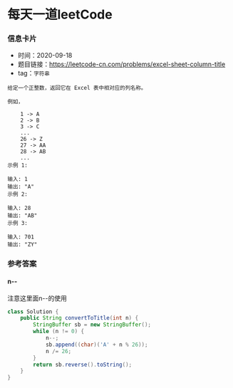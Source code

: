 # 每天一道leetCode

### 信息卡片

- 时间：2020-09-18
- 题目链接：https://leetcode-cn.com/problems/excel-sheet-column-title
- tag：`字符串`

```
给定一个正整数，返回它在 Excel 表中相对应的列名称。

例如，

    1 -> A
    2 -> B
    3 -> C
    ...
    26 -> Z
    27 -> AA
    28 -> AB 
    ...
示例 1:

输入: 1
输出: "A"
示例 2:

输入: 28
输出: "AB"
示例 3:

输入: 701
输出: "ZY"

```

### 参考答案

#### n--
注意这里面n--的使用
```java
class Solution {
    public String convertToTitle(int n) {
        StringBuffer sb = new StringBuffer();
        while (n != 0) {
            n--;
            sb.append((char)('A' + n % 26));
            n /= 26;
        }
        return sb.reverse().toString();
    }
}

```
